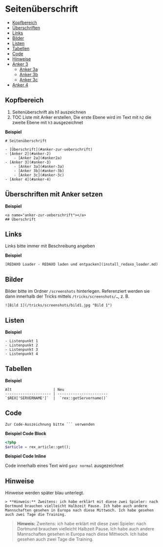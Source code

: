 # Seitenüberschrift

- [Kopfbereich](#kopfbereich)
- [Überschriften](#ueberschriften)
- [Links](#links)
- [Bilder](#bilder)
- [Listen](#listen)
- [Tabellen](#tabellen)
- [Code](#code)
- [Hinweise](#hinweise)
- [Anker 3](#anker-3)
    - [Anker 3a](#anker-3a)
    - [Anker 3b](#anker-3b)
    - [Anker 3c](#anker-3c)
- [Anker 4](#anker-4)


<a name="kopfbereich"></a>
## Kopfbereich

1. Seitenüberschrift als h1 auszeichnen
2. TOC Liste mit Anker erstellen, Die erste Ebene wird im Text mit `h2` die zweite Ebene mit `h3` ausgezeichnet

**Beispiel**

    # Seitenüberschrift
    
    - [Überschrift](#anker-zur-ueberschrift)
    - [Anker 2](#anker-2)
        - [Anker 2a](#anker2a)
    - [Anker 3](#anker-3)
        - [Anker 3a](#anker-3a)
        - [Anker 3b](#anker-3b)
        - [Anker 3c](#anker-3c)
    - [Anker 4](#anker-4)


<a name="ueberschriften"></a>
## Überschriften mit Anker setzen

**Beispiel**

    <a name="anker-zur-ueberschrift"></a>
    ## Überschrift

 
<a name="links"></a>
## Links
Links bitte immer mit Beschreibung angeben

**Beispiel**

    [REDAXO Loader - REDAXO laden und entpacken](install_redaxo_loader.md)


<a name="bilder"></a>
## Bilder

Bilder bitte im Ordner `/screenshots` hinterlegen. Referenziert werden sie dann innerhalb der Tricks mittels `/tricks/screenshots/…`, z. B.

	![Bild 1](/tricks/screenshots/bild1.jpg "Bild 1")


<a name="listen"></a>
## Listen

**Beispiel**

    - Listenpunkt 1
    - Listenpunkt 2
    - Listenpunkt 3
    - Listenpunkt 4


<a name="tabellen"></a>
## Tabellen

**Beispiel**

```
Alt                   | Neu
--------------------- | -----------------------
`$REX['SERVERNAME']`  |  `rex::getServername()`
```


<a name="code"></a>
## Code

    Zur Code-Auszeichnung bitte ``` verwenden

**Beispiel Code Block**
    
```php 
<?php
$article = rex_article::get();
```
   
**Beispiel Code Inline**

Code innerhalb eines Text wird `ganz normal` ausgezeichnet
 

<a name="hinweise"></a>
## Hinweise

Hinweise werden später blau unterlegt.

    > **Hinweis:** Zweitens: ich habe erklärt mit diese zwei Spieler: nach Dortmund brauchen vielleicht Halbzeit Pause. Ich habe auch andere Mannschaften gesehen in Europa nach diese Mittwoch. Ich habe gesehen auch zwei Tage die Training.

> **Hinweis:** Zweitens: ich habe erklärt mit diese zwei Spieler: nach Dortmund brauchen vielleicht Halbzeit Pause. Ich habe auch andere Mannschaften gesehen in Europa nach diese Mittwoch. Ich habe gesehen auch zwei Tage die Training.


